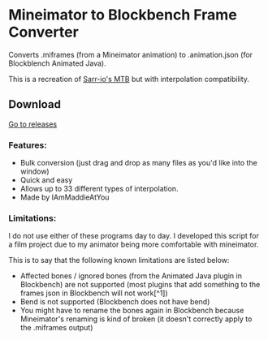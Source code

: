 # Mineimator to Blockbench Frame Converter
Converts .miframes (from a Mineimator animation) to .animation.json (for Blockblench Animated Java).

This is a recreation of [Sarr-io's MTB](https://github.com/sarr-io/mineimator-to-blockbench) but with interpolation compatibility.

## Download
[Go to releases](https://github.com/IAmMAddieAtYou/mineimator-to-blockbench/releases)

### Features:
- Bulk conversion (just drag and drop as many files as you'd like into the window)
- Quick and easy
- Allows up to 33 different types of interpolation.
- Made by IAmMaddieAtYou

### Limitations:
I do not use either of these programs day to day. I developed this script for a film project due to my animator being more comfortable with mineimator.

This is to say that the following known limitations are listed below:
- Affected bones / ignored bones (from the Animated Java plugin in Blockbench) are not supported (most plugins that add something to the frames json in Blockbench will not work[^1])
- Bend is not supported (Blockbench does not have bend)
- You might have to rename the bones again in Blockbench because Mineimator's renaming is kind of broken (it doesn't correctly apply to the .miframes output)
